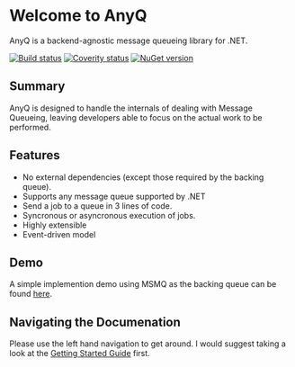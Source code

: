 # Welcome to AnyQ

AnyQ is a backend-agnostic message queueing library for .NET.

[![Build status](https://ci.appveyor.com/api/projects/status/e8ioxnx8q26br0uh?svg=true)](https://ci.appveyor.com/project/nibblesnbits/anyq)
[![Coverity status](https://scan.coverity.com/projects/15047/badge.svg)](https://scan.coverity.com/projects/doubleprecisionsoftware-anyq)
[![NuGet version](https://img.shields.io/nuget/v/AnyQ.svg)](https://www.nuget.org/packages/AnyQ/)

## Summary

AnyQ is designed to handle the internals of dealing with Message Queueing, leaving developers able to focus on the actual work to be performed.

## Features

- No external dependencies (except those required by the backing queue).
- Supports any message queue supported by .NET
- Send a job to a queue in 3 lines of code.
- Syncronous or asyncronous execution of jobs.
- Highly extensible
- Event-driven model

## Demo

A simple implemention demo using MSMQ as the backing queue can be found [here](https://github.com/nibblesnbits/AnyQDemo).

## Navigating the Documenation

Please use the left hand navigation to get around. I would suggest taking a look at the [Getting Started Guide](./getting-started) first.